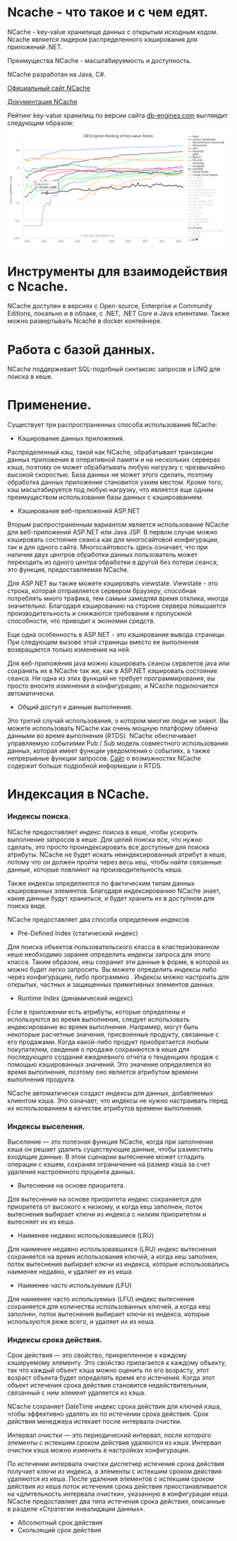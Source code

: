 # Ncache - что такое и с чем едят.

NCache - key-value хранилище данных с открытым исходным кодом. Ncache является лидером распределенного кэширования для приложений .NET.

Преимущества NCache - масштабируемость и доступность.

NCache разработан на Java, C#.

[Официальный сайт NCache]

[Документация NCache]

Рейтинг key-value хранилищ по версии сайта [db-engines.com](https://db-engines.com) выгляядит следующим образом:

![alt text](https://github.com/AkshaevNikita/Ncache/blob/main/ranking.png?raw=true)



# Инструменты для взаимодействия с Ncache.

NCache доступен в версиях с Open-source, Enterprise и Community Editions, локально и в облаке, с .NET, .NET Core и Java клиентами.
Также можно развертывать Ncache в docker контейнере.

# Работа с базой данных.

NCache поддерживает SQL-подобный синтаксис запросов и LINQ  для поиска в кеше.






[Официальный сайт NCache]:https://www.alachisoft.com/
[Документация NCache]:https://www.alachisoft.com/resources/docs/#ncache

# Применение.

Существует три распространенных способа использования NCache:

- Кэширование данных приложения.

Распределенный кэш, такой как NCache, обрабатывает транзакции данных приложения в оперативной памяти и на нескольких серверах кэша, поэтому он может обрабатывать любую нагрузку с чрезвычайно высокой скоростью. База данных не может этого сделать, поэтому обработка данных приложения становится узким местом. Кроме того, кэш масштабируется под любую нагрузку, что является еще одним преимуществом использования базы данных с кэшироаванием.

- Кэширование веб-приложений ASP.NET

Вторым распространенным вариантом является использование NCache для веб-приложений ASP.NET или Java JSP. В первом случае можно кэшировать состояние сеанса как для многосайтовой конфигурации, так и для одного сайта. Многосайтовость здесь означает, что при наличии двух центров обработки данных пользователь может переходить из одного центра обработки в другой без потери сеанса; это функция, предоставляемая NCache.

Для ASP.NET вы также можете кэшировать viewstate. Viewstate - это строка, которая отправляется сервером браузеру, способная потреблять много трафика, тем самым замедляя время отклика, иногда значительно. Благодаря кэшированию на стороне сервера повышается производительность и снижаются требования к пропускной способности, что приводит к экономии средств.

Еще одна особенность в ASP.NET - это кэширование вывода страницы. При следующем вызове этой страницы вместо ее выполнения возвращается только изменение на ней.

Для веб-приложения java можно кэшировать сеансы сервлетов java или сохранять их в NCache так же, как в ASP.NET кэшировать состояние сеанса. Ни одна из этих функций не требует программирования, вы просто вносите изменения в конфигурацию, и NCache подключается автоматически.

- Общий доступ к данным выполнения.

Это третий случай использования, о котором многие люди не знают. Вы можете использовать NCache как очень мощную платформу обмена данными во время выполнения (RTDS). NCache обеспечивает управляемую событиями Pub / Sub модель совместного использования данных, которая имеет функции уведомления о событиях, а также непрерывные функции запросов. [Сайт](http://www.alachisoft.com/ncache/run-time-data-sharing.html) о возможностях NCache содержит больше подробной информации о RTDS.

# Индексация в NCache.

### Индексы поиска.
NCache предоставляет индекс поиска в кеше, чтобы ускорить выполнение запросов в кеше. Для целей поиска все, что нужно сделать, это просто проиндексировать все доступные для поиска атрибуты. NCache не будет искать неиндексированный атрибут в кеше, потому что он должен пройти через весь кеш, чтобы найти связанные данные, которые повлияют на производительность кеша.

Также индексы определяются по фактическим типам данных кэшированных элементов. Благодаря индексированию NCache знает, какие данные будут храниться, и будет хранить их в доступном для поиска виде.

NCache предоставляет два способа определения индексов.

- Pre-Defined Index (статический индекс)

Для поиска объектов пользовательского класса в кластеризованном кеше необходимо заранее определить индексы запроса для этого класса. Таким образом, кеш сохранит эти данные в форме, в которой их можно будет легко запросить. Вы можете определить индексы либо через конфигурацию, либо программно . Индексы можно настроить для открытых, частных и защищенных примитивных элементов данных.

- Runtime Index  (динамический индекс)

Если в приложении есть атрибуты, которые определены и используются во время выполнения, следует использовать индексирование во время выполнения. Например, могут быть некоторые расчетные значения, присвоенные продукту, связанные с его продажами. Когда какой-либо продукт приобретается любым покупателем, сведения о продаже сохраняются в кеше для последующего создания ежедневного отчета о тенденциях продаж с помощью кэшированных значений. Это значение определяется во время выполнения, поэтому оно является атрибутом времени выполнения продукта.

NCache автоматически создаст индексы для данных, добавляемых клиентом кэша. Это означает, что индексы не нужно настраивать перед их использованием в качестве атрибутов времени выполнения.

### Индексы выселения.

Выселение — это полезная функция NCache, когда при заполнении кэша он решает удалить существующие данные, чтобы разместить входящие данные. В этом сценарии вытеснение может сгладить операции с кэшем, сохраняя ограничение на размер кэша за счет удаления настроенного процента данных.

- Вытеснение на основе приоритета.

Для вытеснения на основе приоритета индекс сохраняется для приоритета от высокого к низкому, и когда кеш заполнен, поток вытеснения выбирает ключи из индекса с низким приоритетом и вытесняет их из кеша.

- Наименее недавно использовавшиеся (LRU)

Для наименее недавно использовавшихся (LRU) индекс вытеснения сохраняется на время использования ключей, а когда кеш заполнен, поток вытеснения выбирает ключи из индекса, которые использовались наименее недавно, и удаляет их из кеша.

- Наименее часто используемые (LFU)

Для наименее часто используемых (LFU) индекс вытеснения сохраняется для количества использованных ключей, а когда кеш заполнен, поток вытеснения выбирает ключи из индекса, которые используются реже всего, и удаляет их из кеша.

### Индексы срока действия.

Срок действия — это свойство, прикрепленное к каждому кэшируемому элементу. Это свойство прилагается к каждому объекту, так что каждый объект кэша можно оценить по его возрасту, этот возраст объекта будет определять время его истечения. Когда этот объект истечения срока действия становится недействительным, связанный с ним элемент удаляется из кэша.

NCache сохраняет DateTime индекс срока действия для ключей кэша, чтобы эффективно удалять их по истечении срока действия. Срок действия менеджера истекает после интервала очистки.

Интервал очистки — это периодический интервал, после которого элементы с истекшим сроком действия удаляются из кэша. Интервал очистки кэша можно изменить в настройках конфигурации.

По истечении интервала очистки диспетчер истечения срока действия получает ключи из индекса, а элементы с истекшим сроком действия удаляются из кеша. После удаления элементов с истекшим сроком действия из кеша поток истечения срока действия приостанавливается на «длительность интервала очистки», указанную в конфигурации кеша. NCache предоставляет два типа истечения срока действия, описанные в разделе «Стратегии инвалидации данных».

- Абсолютный срок действия
- Скользящий срок действия

